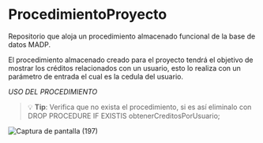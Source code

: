 # ProcedimientoProyecto
Repositorio que aloja un procedimiento almacenado funcional de la base de datos MADP.


El procedimiento almacenado creado para el proyecto tendrá el objetivo de mostrar los créditos relacionados con un usuario, esto lo realiza con un parámetro de entrada el cual es la cedula del usuario. 

*USO DEL PROCEDIMIENTO*
> 💡 **Tip**: Verifica que no exista el procedimiento, si es así eliminalo con DROP PROCEDURE IF EXISTIS obtenerCreditosPorUsuario; 


![Captura de pantalla (197)](https://github.com/user-attachments/assets/3fc86e83-9665-4957-9825-2ca0fe1ec8c6)
